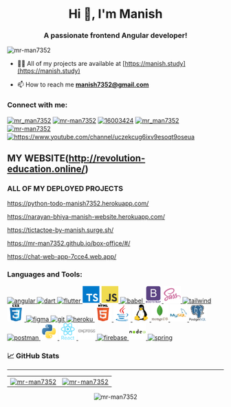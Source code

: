 <h1 align="center">Hi 👋, I'm Manish</h1>
<h3 align="center">A passionate frontend Angular developer!</h3>

<p align="left"> <img src="https://komarev.com/ghpvc/?username=mr-man7352&label=Profile%20views&color=0e75b6&style=flat" alt="mr-man7352" /> </p>

- 👨‍💻 All of my projects are available at [https://manish.study](https://manish.study)

- 📫 How to reach me **manish7352@gmail.com**

<h3 align="left">Connect with me:</h3>
<p align="left">
  
<a href="https://twitter.com/mr_man7352" target="blank"><img align="center" src="https://raw.githubusercontent.com/rahuldkjain/github-profile-readme-generator/master/src/images/icons/Social/twitter.svg" alt="mr_man7352" height="30" width="40" /></a>
<a href="https://linkedin.com/in/mr-man7352" target="blank"><img align="center" src="https://raw.githubusercontent.com/rahuldkjain/github-profile-readme-generator/master/src/images/icons/Social/linked-in-alt.svg" alt="mr-man7352" height="30" width="40" /></a>
<a href="https://stackoverflow.com/users/16003424" target="blank"><img align="center" src="https://raw.githubusercontent.com/rahuldkjain/github-profile-readme-generator/master/src/images/icons/Social/stack-overflow.svg" alt="16003424" height="30" width="40" /></a>
<a href="https://fb.com/man7352" target="blank"><img align="center" src="https://raw.githubusercontent.com/rahuldkjain/github-profile-readme-generator/master/src/images/icons/Social/facebook.svg" alt="mr_man7352" height="30" width="40" /></a>
<a href="https://instagram.com/mr_man7352" target="blank"><img align="center" src="https://raw.githubusercontent.com/rahuldkjain/github-profile-readme-generator/master/src/images/icons/Social/instagram.svg" alt="mr-man7352" height="30" width="40" /></a>
<a href="https://www.youtube.com/channel/UCzEKCug6iXv9EsOQT9oSeUA" target="blank"><img align="center" src="https://raw.githubusercontent.com/rahuldkjain/github-profile-readme-generator/master/src/images/icons/Social/youtube.svg" alt="https://www.youtube.com/channel/uczekcug6ixv9esoqt9oseua" height="30" width="40" /></a>
</p>

## MY WEBSITE(http://revolution-education.online/)
### ALL OF MY DEPLOYED PROJECTS

https://python-todo-manish7352.herokuapp.com/


https://narayan-bhiya-manish-website.herokuapp.com/


https://tictactoe-by-manish.surge.sh/


https://mr-man7352.github.io/box-office/#/


https://chat-web-app-7cce4.web.app/
<h3 align="left">Languages and Tools:</h3>
<p align="left"> 
<a href="https://angular.io" target="_blank"> <img src="https://angular.io/assets/images/logos/angular/angular.svg" alt="angular" width="40" height="40"/> </a> 
<a href="https://dart.dev" target="_blank" rel="noreferrer"> <img src="https://www.vectorlogo.zone/logos/dartlang/dartlang-icon.svg" alt="dart" width="40" height="40"/> </a>
<a href="https://flutter.dev" target="_blank" rel="noreferrer"> <img src="https://www.vectorlogo.zone/logos/flutterio/flutterio-icon.svg" alt="flutter" width="40" height="40"/> </a> 
<a href="https://www.typescriptlang.org/" target="_blank"> <img src="https://raw.githubusercontent.com/devicons/devicon/master/icons/typescript/typescript-original.svg" alt="typescript" width="40" height="40"/> </a>
 <a href="https://developer.mozilla.org/en-US/docs/Web/JavaScript" target="_blank"> <img src="https://raw.githubusercontent.com/devicons/devicon/master/icons/javascript/javascript-original.svg" alt="javascript" width="40" height="40"/> </a>
  <a href="https://babeljs.io/" target="_blank"> <img src="https://www.vectorlogo.zone/logos/babeljs/babeljs-icon.svg" alt="babel" width="40" height="40"/> </a> <a href="https://getbootstrap.com" target="_blank"> <img src="https://raw.githubusercontent.com/devicons/devicon/master/icons/bootstrap/bootstrap-plain-wordmark.svg" alt="bootstrap" width="40" height="40"/> </a>
  <a href="https://sass-lang.com" target="_blank" rel="noreferrer"> <img src="https://raw.githubusercontent.com/devicons/devicon/master/icons/sass/sass-original.svg" alt="sass" width="40" height="40"/> </a> <a href="https://tailwindcss.com/" target="_blank" rel="noreferrer"> <img src="https://www.vectorlogo.zone/logos/tailwindcss/tailwindcss-icon.svg" alt="tailwind" width="40" height="40"/> </a>
  <a href="https://www.w3schools.com/css/" target="_blank"> <img src="https://raw.githubusercontent.com/devicons/devicon/master/icons/css3/css3-original-wordmark.svg" alt="css3" width="40" height="40"/> </a> <a href="https://www.figma.com/" target="_blank"> <img src="https://www.vectorlogo.zone/logos/figma/figma-icon.svg" alt="figma" width="40" height="40"/> </a> <a href="https://git-scm.com/" target="_blank"> <img src="https://www.vectorlogo.zone/logos/git-scm/git-scm-icon.svg" alt="git" width="40" height="40"/> </a> <a href="https://heroku.com" target="_blank"> <img src="https://www.vectorlogo.zone/logos/heroku/heroku-icon.svg" alt="heroku" width="40" height="40"/> </a> <a href="https://www.w3.org/html/" target="_blank"> <img src="https://raw.githubusercontent.com/devicons/devicon/master/icons/html5/html5-original-wordmark.svg" alt="html5" width="40" height="40"/> </a> <a href="https://www.java.com" target="_blank"> <img src="https://raw.githubusercontent.com/devicons/devicon/master/icons/java/java-original.svg" alt="java" width="40" height="40"/> </a> <a href="https://www.linux.org/" target="_blank"> <img src="https://raw.githubusercontent.com/devicons/devicon/master/icons/linux/linux-original.svg" alt="linux" width="40" height="40"/> </a> <a href="https://www.mongodb.com/" target="_blank"> <img src="https://raw.githubusercontent.com/devicons/devicon/master/icons/mongodb/mongodb-original-wordmark.svg" alt="mongodb" width="40" height="40"/> </a> <a href="https://www.mysql.com/" target="_blank"> <img src="https://raw.githubusercontent.com/devicons/devicon/master/icons/mysql/mysql-original-wordmark.svg" alt="mysql" width="40" height="40"/> </a> <a href="https://www.postgresql.org" target="_blank"> <img src="https://raw.githubusercontent.com/devicons/devicon/master/icons/postgresql/postgresql-original-wordmark.svg" alt="postgresql" width="40" height="40"/> </a> <a href="https://postman.com" target="_blank"> <img src="https://www.vectorlogo.zone/logos/getpostman/getpostman-icon.svg" alt="postman" width="40" height="40"/> </a> <a href="https://www.python.org" target="_blank"> <img src="https://raw.githubusercontent.com/devicons/devicon/master/icons/python/python-original.svg" alt="python" width="40" height="40"/> </a> <a href="https://reactjs.org/" target="_blank"> <img src="https://raw.githubusercontent.com/devicons/devicon/master/icons/react/react-original-wordmark.svg" alt="react" width="40" height="40"/>
  </a> 
  <a href="https://expressjs.com" target="_blank" rel="noreferrer"> <img src="https://raw.githubusercontent.com/devicons/devicon/master/icons/express/express-original-wordmark.svg" alt="express" width="40" height="40"/> </a> <a href="https://firebase.google.com/" target="_blank" rel="noreferrer"> <img src="https://www.vectorlogo.zone/logos/firebase/firebase-icon.svg" alt="firebase" width="40" height="40"/> </a> <a href="https://nodejs.org" target="_blank" rel="noreferrer"> <img src="https://raw.githubusercontent.com/devicons/devicon/master/icons/nodejs/nodejs-original-wordmark.svg" alt="nodejs" width="40" height="40"/> </a> 
<a href="https://spring.io/" target="_blank"> <img src="https://www.vectorlogo.zone/logos/springio/springio-icon.svg" alt="spring" width="40" height="40"/> </a>  </p>



<!--
<div>
  <p align="right""><img align="left" src="https://github-readme-stats.vercel.app/api/top-langs?username=mr-man7352&show_icons=true&locale=en&layout=compact" alt="mr-man7352" />
  </p>

<p align="center"><img align="center" src="https://github-readme-streak-stats.herokuapp.com/?user=mr-man7352&" alt="mr-man7352" /></p>

                                                                                                                               
<p align="left">&nbsp;<img align="center" src="https://github-readme-stats.vercel.app/api?username=mr-man7352&show_icons=true&locale=en" alt="mr-man7352" /></p>

</div>
-->




### &#x1f4c8; GitHub Stats
<hr>
<table>
  <tr>
<td><a href="https://github.com/mr-man7352/">
  <img align="center" src="https://github-readme-stats.vercel.app/api?username=mr-man7352&show_icons=true&locale=en" alt="mr-man7352"  height="180rem" />
  </a></td>
    
<td> 
  <a href="https://github.com/mr-man7352/">
  <img align="center" src="https://github-readme-stats.vercel.app/api/top-langs?username=mr-man7352&show_icons=true&locale=en&layout=compact" alt="mr-man7352" height="180rem"/>
  </a></td>
    
  </tr>
  </table>
    
    
    
<p align="center" >
  <img  src="https://github-readme-streak-stats.herokuapp.com/?user=mr-man7352&" alt="mr-man7352" height="180rem"  />
</p>



 





<!--
**Mr-man7352/Mr-man7352** is a ✨ _special_ ✨ repository because its `README.md` (this file) appears on your GitHub profile.

Here are some ideas to get you started:

- 🔭 I’m currently working on ...
- 🌱 I’m currently learning ...
- 👯 I’m looking to collaborate on ...
- 🤔 I’m looking for help with ...
- 💬 Ask me about ...
- 📫 How to reach me: ...
- 😄 Pronouns: ...
- ⚡ Fun fact: ...
-->







